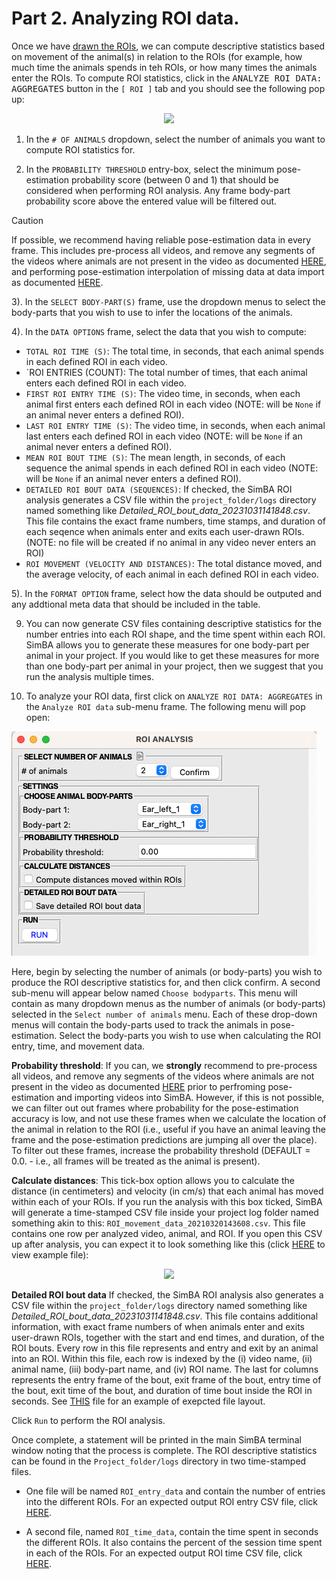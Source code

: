 # Part 2. Analyzing ROI data.

Once we have [drawn the ROIs](https://github.com/sgoldenlab/simba/blob/master/docs/roi_tutorial_new_2025.md), we can compute descriptive statistics based on movement of the animal(s) in relation to the ROIs 
(for example, how much time the animals spends in teh ROIs, or how many times the animals enter the ROIs. To compute ROI statistics, click in the <kbd>ANALYZE ROI DATA: AGGREGATES</kbd> button in the `[ ROI ]` tab and you should see the 
following pop up:

<p align="center">
<img src="https://github.com/sgoldenlab/simba/blob/master/images/ROI_movement_data.png" />
</p>


1) In the `# OF ANIMALS` dropdown, select the number of animals you want to compute ROI statistics for.
   
2) In the `PROBABILITY THRESHOLD` entry-box, select the minimum pose-estimation probability score (between 0 and 1) that should be considered when performing ROI analysis. Any frame body-part probability score above the entered value will be filtered out.  
> [!CAUTION]
> If possible, we recommend having reliable pose-estimation data in every frame. This includes pre-process all videos, and remove any segments of the videos where animals are not present in the video as documented [HERE](https://github.com/sgoldenlab/simba/blob/master/docs/tutorial_process_videos.md),
> and performing pose-estimation interpolation of missing data at data import as documented [HERE](https://github.com/sgoldenlab/simba/blob/master/docs/Scenario1.md#to-import-multiple-dlc-csv-file).

3). In the `SELECT BODY-PART(S)` frame, use the dropdown menus to select the body-parts that you wish to use to infer the locations of the animals. 

4). In the `DATA OPTIONS` frame, select the data that you wish to compute:

 * `TOTAL ROI TIME (S)`: The total time, in seconds, that each animal spends in each defined ROI in each video.
 * `ROI ENTRIES (COUNT): The total number of times, that each animal enters each defined ROI in each video.
 * `FIRST ROI ENTRY TIME (S)`: The video time, in seconds, when each animal first enters each defined ROI in each video (NOTE: will be `None` if an animal never enters a defined ROI).   
 * `LAST ROI ENTRY TIME (S)`: The video time, in seconds, when each animal last enters each defined ROI in each video (NOTE: will be `None` if an animal never enters a defined ROI).
 * `MEAN ROI BOUT TIME (S)`: The mean length, in seconds, of each sequence the animal spends in each defined ROI in each video (NOTE: will be `None` if an animal never enters a defined ROI).
 * `DETAILED ROI BOUT DATA (SEQUENCES)`: If checked, the SimBA ROI analysis generates a CSV file within the `project_folder/logs` directory named something like *Detailed_ROI_bout_data_20231031141848.csv*. This file contains the exact frame numbers, time stamps, and duration of each seqence when animals enter and exits each user-drawn ROIs. (NOTE: no file will be created if no animal in any video never enters an ROI)  
 * `ROI MOVEMENT (VELOCITY AND DISTANCES)`: The total distance moved, and the average velocity, of each animal in each defined ROI in each video.

5). In the `FORMAT OPTION` frame, select how the data should be outputed and any addtional meta data that should be included in the table. 







9. You can now generate CSV files containing descriptive statistics for the number entries into each ROI shape, and the time spent within each ROI. SimBA allows you to generate these measures for one body-part per animal in your project. If you would like to get these measures for more than one body-part per animal in your project, then we suggest that you  run the analysis multiple times. 

10. To analyze your ROI data, first click on `ANALYZE ROI DATA: AGGREGATES` in the `Analyze ROI data` sub-menu frame. The following menu will pop open:

![](https://github.com/sgoldenlab/simba/blob/master/images/analyze_roi_data.png)

Here, begin by selecting the number of animals (or body-parts) you wish to produce the ROI descriptive statistics for, and then click confirm. A second sub-menu will appear below named `Choose bodyparts`. This menu will contain as many dropdown menus as the number of animals (or body-parts) selected in the  `Select number of animals` menu. Each of these drop-down menus will contain the body-parts used to track the animals in pose-estimation. Select the body-parts you wish to use when calculating the ROI entry, time, and movement data.

**Probability threshold**: If you can, we **strongly** recommend to pre-process all videos, and remove any segments of the videos where animals are not present in the video as documented [HERE](https://github.com/sgoldenlab/simba/blob/master/docs/tutorial_process_videos.md) prior to perfroming pose-estimation and importing videos into SimBA. However, if this is not possible, we can filter out out frames where probability for the pose-estimation accuracy is low, and not use these frames when we calculate the location of the animal in relation to the ROI (i.e., useful if you have an animal leaving the frame and the pose-estimation predictions are jumping all over the place). To filter out these frames, increase the probability threshold (DEFAULT = 0.0. - i.e., all frames will be treated as the animal is present). 

**Calculate distances**: This tick-box option allows you to calculate the distance (in centimeters) and velocity (in cm/s) that each animal has moved within each of your ROIs. If you run the analysis with this box ticked, SimBA will generate a time-stamped CSV file inside your project log folder named something akin to this: `ROI_movement_data_20210320143608.csv`. This file contains one row per analyzed video, animal, and ROI. If you open this CSV up after analysis, you can expect it to look something like this (click [HERE](https://github.com/sgoldenlab/simba/blob/master/misc/ROI_movement_data_20240104095238.csv) to view example file):

<p align="center">
<img src="https://github.com/sgoldenlab/simba/blob/master/images/ROI_movement_data.png" />
</p>


**Detailed ROI bout data** If checked, the SimBA ROI analysis also generates a CSV file within the `project_folder/logs` directory named something like *Detailed_ROI_bout_data_20231031141848.csv*. This file contains additional information, with exact frame numbers of when animals enter and exits user-drawn ROIs, together with the start and end times, and duration, of the ROI bouts. Every row in this file represents and entry and exit by an animal into an ROI. Within this file, each row is indexed by the (i) video name, (ii) animal name, (iii) body-part name, and (iv) ROI name. The last for columns represents the entry frame of the bout, exit frame of the bout, entry time of the bout, exit time of the bout, and duration of time bout inside the ROI in seconds. See [THIS](https://github.com/sgoldenlab/simba/blob/master/misc/Detailed_ROI_bout_data_20231031141848.csv) file for an example of exepcted file layout. 

Click `Run` to perform the ROI analysis. 

Once complete, a statement will be printed in the main SimBA terminal window noting that the process is complete. The ROI descriptive statistics can be found in the `Project_folder/logs` directory in two time-stamped files. 

* One file will be named `ROI_entry_data` and contain the number of entries into the different ROIs. For an expected output ROI entry CSV file, click [HERE](https://github.com/sgoldenlab/simba/blob/master/misc/ROI_entry_data_example.csv).

* A second file, named `ROI_time_data`, contain the time spent in seconds the different ROIs. It also contains the percent of the session time spent in each of the ROIs. For an expected output ROI time CSV file, click [HERE](https://github.com/sgoldenlab/simba/blob/master/misc/ROI_time_data_example.csv).
